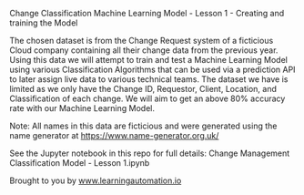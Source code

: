 Change Classification Machine Learning Model - Lesson 1 - Creating and training the Model

The chosen dataset is from the Change Request system of a ficticious Cloud company containing all their change data from the previous year. Using this data we will attempt to train and test a Machine Learning Model using various Classification Algorithms that can be used via a prediction API to later assign live data to various technical teams. The dataset we have is limited as we only have the Change ID, Requestor, Client, Location, and Classification of each change. We will aim to get an above 80% accuracy rate with our Machine Learning Model.

Note: All names in this data are ficticious and were generated using the name generator at https://www.name-generator.org.uk/

See the Jupyter notebook in this repo for full details:
Change Management Classification Model - Lesson 1.ipynb

Brought to you by www.learningautomation.io
